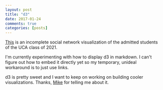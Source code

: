 ```yaml
---
layout: post
title: "d3"
date: 2017-01-24
comments: true
categories: [posts]
---
```

[This](../d3/net.html) is an incomplete social network visualization of the admitted students of the UCA class of 2021.  

I'm currently experimenting with how to display d3 in markdown. I can't figure out how to embed it directly yet so my temporary, unideal workaround is to just use links.

d3 is pretty sweet and I want to keep on working on building cooler visualizations. Thanks, [Mike](http://mikewuis.me) for telling me about it.
